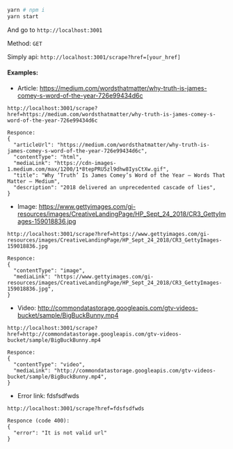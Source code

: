 ```bash
yarn # npm i
yarn start
```
And go to `http://localhost:3001`

Method: `GET`

Simply api:  `http://localhost:3001/scrape?href=[your_href]`

#### Examples:

- Article: https://medium.com/wordsthatmatter/why-truth-is-james-comey-s-word-of-the-year-726e99434d6c
```
http://localhost:3001/scrape?href=https://medium.com/wordsthatmatter/why-truth-is-james-comey-s-word-of-the-year-726e99434d6c

Responce:
{
  "articleUrl": "https://medium.com/wordsthatmatter/why-truth-is-james-comey-s-word-of-the-year-726e99434d6c",
  "contentType": "html",
  "mediaLink": "https://cdn-images-1.medium.com/max/1200/1*8tepPRU5zl9dhw8IysCtXw.gif",
  "title": "Why ‘Truth’ Is James Comey’s Word of the Year – Words That Matter – Medium",
  "description": "2018 delivered an unprecedented cascade of lies",
}
```

- Image: https://www.gettyimages.com/gi-resources/images/CreativeLandingPage/HP_Sept_24_2018/CR3_GettyImages-159018836.jpg
```
http://localhost:3001/scrape?href=https://www.gettyimages.com/gi-resources/images/CreativeLandingPage/HP_Sept_24_2018/CR3_GettyImages-159018836.jpg

Responce:
{
  "contentType": "image",
  "mediaLink": "https://www.gettyimages.com/gi-resources/images/CreativeLandingPage/HP_Sept_24_2018/CR3_GettyImages-159018836.jpg",
}
```

- Video: http://commondatastorage.googleapis.com/gtv-videos-bucket/sample/BigBuckBunny.mp4
```
http://localhost:3001/scrape?href=http://commondatastorage.googleapis.com/gtv-videos-bucket/sample/BigBuckBunny.mp4

Responce:
{
  "contentType": "video",
  "mediaLink": "http://commondatastorage.googleapis.com/gtv-videos-bucket/sample/BigBuckBunny.mp4",
}
```
- Error link: fdsfsdfwds
```
http://localhost:3001/scrape?href=fdsfsdfwds

Responce (code 400):
{
  "error": "It is not valid url"
}
```
